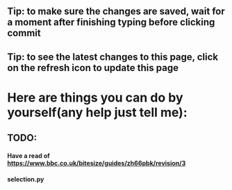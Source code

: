 ## Tip: to make sure the changes are saved, wait for a moment after finishing typing before clicking commit
## Tip: to see the latest changes to this page, click on the refresh icon to update this page

# Here are things you can do by yourself(any help just tell me):
## TODO:
#### Have a read of https://www.bbc.co.uk/bitesize/guides/zh66pbk/revision/3
#### selection.py
